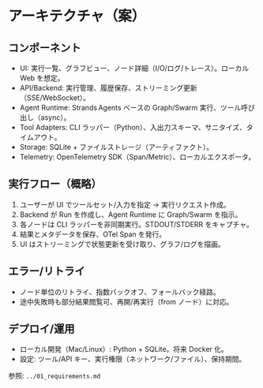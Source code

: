 # アーキテクチャ（案）

## コンポーネント
- UI: 実行一覧、グラフビュー、ノード詳細（I/O/ログ/トレース）。ローカル Web を想定。
- API/Backend: 実行管理、履歴保存、ストリーミング更新（SSE/WebSocket）。
- Agent Runtime: Strands Agents ベースの Graph/Swarm 実行、ツール呼び出し（async）。
- Tool Adapters: CLI ラッパー（Python）、入出力スキーマ、サニタイズ、タイムアウト。
- Storage: SQLite + ファイルストレージ（アーティファクト）。
- Telemetry: OpenTelemetry SDK（Span/Metric）、ローカルエクスポータ。

## 実行フロー（概略）
1. ユーザーが UI でツールセット/入力を指定 → 実行リクエスト作成。
2. Backend が Run を作成し、Agent Runtime に Graph/Swarm を指示。
3. 各ノードは CLI ラッパーを非同期実行。STDOUT/STDERR をキャプチャ。
4. 結果とメタデータを保存、OTel Span を発行。
5. UI はストリーミングで状態更新を受け取り、グラフ/ログを描画。

## エラー/リトライ
- ノード単位のリトライ、指数バックオフ、フォールバック経路。
- 途中失敗時も部分結果閲覧可、再開/再実行（from ノード）に対応。

## デプロイ/運用
- ローカル開発（Mac/Linux）: Python + SQLite。将来 Docker 化。
- 設定: ツール/API キー、実行権限（ネットワーク/ファイル）、保持期間。

参照: `../01_requirements.md`

